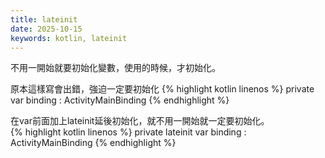 ```yaml
---
title: lateinit
date: 2025-10-15
keywords: kotlin, lateinit
---
```

不用一開始就要初始化變數，使用的時候，才初始化。<br>

原本這樣寫會出錯，強迫一定要初始化
{% highlight kotlin linenos %}
private var binding : ActivityMainBinding
{% endhighlight %}

在var前面加上lateinit延後初始化，就不用一開始就一定要初始化。<br>
{% highlight kotlin linenos %}
private lateinit var binding : ActivityMainBinding
{% endhighlight %}
